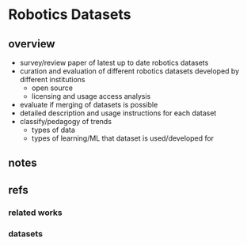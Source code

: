 # Robotics Datasets

## overview
- survey/review paper of latest up to date robotics datasets
- curation and evaluation of different robotics datasets developed by different institutions
    - open source
    - licensing and usage access analysis
- evaluate if merging of datasets is possible
- detailed description and usage instructions for each dataset
- classify/pedagogy of trends
    - types of data
    - types of learning/ML that dataset is used/developed for


## notes

## refs

### related works

### datasets

### 

## 